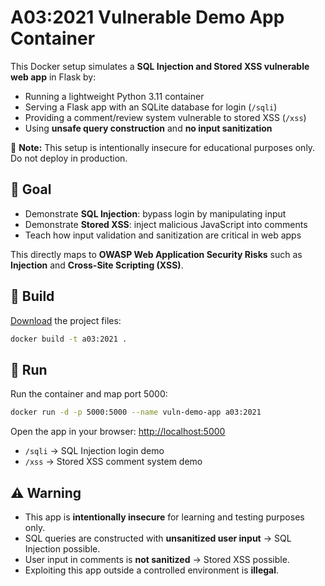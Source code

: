 # A03:2021 Vulnerable Demo App Container

This Docker setup simulates a **SQL Injection and Stored XSS vulnerable web app** in Flask by:

- Running a lightweight Python 3.11 container
- Serving a Flask app with an SQLite database for login (`/sqli`)
- Providing a comment/review system vulnerable to stored XSS (`/xss`)
- Using **unsafe query construction** and **no input sanitization**

🧠 **Note:** This setup is intentionally insecure for educational purposes only. Do not deploy in production.

## 🎯 Goal

- Demonstrate **SQL Injection**: bypass login by manipulating input
- Demonstrate **Stored XSS**: inject malicious JavaScript into comments
- Teach how input validation and sanitization are critical in web apps

This directly maps to **OWASP Web Application Security Risks** such as **Injection** and **Cross-Site Scripting (XSS)**.

## 🐳 Build

[Download](https://github.com/heshanthenura/VulnRepo/releases/download/vuln-img-004/A03-2021.zip) the project files:

```bash
docker build -t a03:2021 .
```

## 🚀 Run

Run the container and map port 5000:

```bash
docker run -d -p 5000:5000 --name vuln-demo-app a03:2021
```

Open the app in your browser: [http://localhost:5000](http://localhost:5000)

- `/sqli` → SQL Injection login demo
- `/xss` → Stored XSS comment system demo

## ⚠️ Warning

- This app is **intentionally insecure** for learning and testing purposes only.
- SQL queries are constructed with **unsanitized user input** → SQL Injection possible.
- User input in comments is **not sanitized** → Stored XSS possible.
- Exploiting this app outside a controlled environment is **illegal**.

<!-- ## 👨‍💻 Creator

This Dockerfile and Flask demo were created by **Heshan Thenura** for educational and ethical hacking practice purposes. -->

